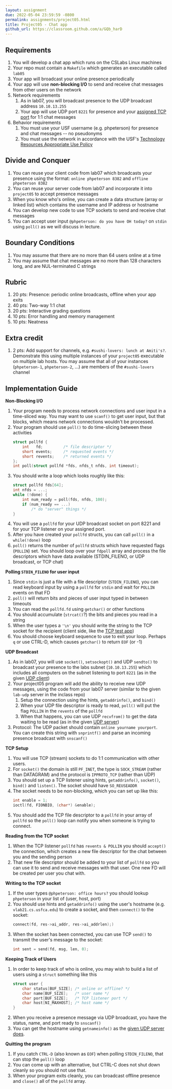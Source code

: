```yaml
---
layout: assignment
due: 2022-05-04 23:59:59 -0800
permalink: assignments/project05.html
title: Project05 - Chat app
github_url: https://classroom.github.com/a/GQb_harD
---
```


## Requirements

1. You will develop a chat app which runs on the CSLabs Linux machines
1. Your repo must contain a `Makefile` which generates an executable called `lab05`
1. Your app will broadcast your online presence periodically
1. Your app will use **non-blocking I/O** to send and receive chat messages from other users on the network
1. Network requirements
    1. As in lab07, you will broadcast presence to the UDP broadcast address `10.10.13.255`
    1. Your app will use UDP port `8221` for presence and your [assigned TCP port](https://docs.google.com/spreadsheets/d/1G3YSY2todEFHKsuMHNklqIQPvGDzerM-sDQJ9T4cWMU/edit#gid=1243841982) for 1:1 chat messages
1. Behavior requirements
    1. You must use your USF username (e.g. phpeterson) for presence and chat messages -- no pseudonyms
    1. You must use the network in accordance with the USF's [Technology Resources Appropriate Use Policy](https://usf.service-now.com/usf?id=usf_kb_article&sys_id=49f4ed8b1bc7f890345a0dc8cc4bcb98)

## Divide and Conquer

1. You can reuse your client code from lab07 which broadcasts your presence using the format: `online phpeterson 8382` and `offline phpeterson 8382`
1. You can reuse your server code from lab07 and incorporate it into `project05` to accept presence messages
1. When you know who's online, you can create a data structure (array or linked list) which contains the username and IP address or hostname
1. You can develop new code to use TCP sockets to send and receive chat messages
1. You can accept user input `@phpeterson: do you have OH today?` on `stdin` using `poll()` as we will discuss in lecture.

## Boundary Conditions

1. You may assume that there are no more than 64 users online at a time
1. You may assume that chat messages are no more than 128 characters long, and are NUL-terminated C strings

## Rubric

1. 20 pts: Presence: periodic online broadcasts, offline when your app exits
1. 40 pts: Two-way 1:1 chat
1. 20 pts: Interactive grading questions
1. 10 pts: Error handling and memory management
1. 10 pts: Neatness

## Extra credit

1. 2 pts: Add support for channels, e.g. `#sushi-lovers: lunch at Amiti's?`. Demonstrate this using multiple instances of your `project05` executable on multiple lab hosts. You may assume that all of your instances (`phpeterson-1`, `phpeterson-2`, ...) are members of the `#sushi-lovers` channel

## Implementation Guide

**Non-Blocking I/O**
1. Your program needs to process network connections and user input in a time-sliced way. You may want to use `scanf()` to get user input, but that blocks, which means network connections wouldn't be processed.
1. Your program should use `poll()` to do time-slicing between these activities 
    ```c
    struct pollfd {
        int   fd;         /* file descriptor */
        short events;     /* requested events */
        short revents;    /* returned events */
    };
    int poll(struct pollfd *fds, nfds_t nfds, int timeout);
    ```
1. You should write a loop which looks roughly like this:
    ```c
    struct pollfd fds[64];
    int nfds = ...;
    while (!done) {
        int num_ready = poll(fds, nfds, 100);
        if (num_ready == ...) 
            /* do "server" things */
    }
    ```
1. You will use a `pollfd` for your UDP broadcast socket on port 8221 and for your TCP listener on your assigned port.
1. After you have created your `pollfd` structs, you can call `poll()` in a `while(!done)` loop
1. `poll()` returns the number of `pollfd` structs which have requested flags (`POLLIN`) set. You should loop over your `fdpoll` array and process the file descriptors which have data available (STDIN_FILENO, or UDP broadcast, or TCP chat)

**Polling `STDIN_FILENO` for user input**
1. Since `stdin` is just a file with a file descriptor (`STDIN_FILENO`), you can read keyboard input by using a `pollfd` for `stdin` and wait for `POLLIN` events on that FD
1. `poll()` will return bits and pieces of user input typed in between timeouts
1. You can read the `pollfd.fd` using `getchar()` or other functions
1. You should accumulate (`strcat()`?) the bits and pieces you read in a string
1. When the user types a `'\n'` you should write the string to the TCP socket for the recipient (client side, like the [TCP test app](https://github.com/cs221-s22/inclass/blob/main/week14/tcp_test/tcp_test.c))
1. You should choose keyboard sequence to use to exit your loop. Perhaps `q` or use CTRL-D, which causes `getchar()` to return `EOF` (or -1)

**UDP Broadcast**
1. As in lab07, you will use `socket()`, `setsockopt()` and UDP `sendto()` to broadcast your presence to the labs subnet (`10.10.13.255`) which includes all computers on the subnet listening to port `8221` (as in the given [UDP client](https://github.com/cs221-s22/inclass/blob/main/week13/lab-udp/client/client.c))
1. Your project05 program will add the ability to receive new UDP messages, using the code from your lab07 server (similar to the given `lab-udp` server in the inclass repo)
    1. Setup the connection using the hints, `getaddrinfo()`, and `bind()`
    1. When your UDP file descriptor is ready to read, `poll()` will put the flag `POLLIN` in the `revents` of the `pollfd`
    1. When that happens, you can use UDP `recvfrom()` to get the data waiting to be read (as in the given [UDP server](https://github.com/cs221-s22/inclass/blob/main/week13/lab-udp/server/server.c))
1. Protocol: The UDP packet should contain `online yourname yourport`. You can create this string with `snprintf()` and parse an incoming presence broadcast with `snscanf()`

**TCP Setup**
1. You will use TCP (stream) sockets to do 1:1 communication with other users. 
1. For `socket()` the domain is still `PF_INET`, the type is `SOCK_STREAM` (rather than DATAGRAM) and the protocol is `IPPROTO_TCP` (rather than UDP)
1. You should set up a TCP listener using hints, `getaddrinfo()`, `socket()`, `bind()` and `listen()`. The socket should have `SO_REUSEADDR` 
1. The socket needs to be non-blocking, which you can set up like this:
    ```c
    int enable = 1;
    ioctl(fd, FIONBIO, (char*) &enable);
    ```
1. You should add the TCP file descriptor to a `pollfd` in your array of `pollfd` so the `poll()` loop can notify you when someone is trying to connect.

**Reading from the TCP socket**
1. When the TCP listener `pollfd` has `revents & POLLIN` you should `accept()` the connection, which creates a new file descriptor for the chat between you and the sending person
1. That new file descriptor should be added to your list of `pollfd` so you can use it to send and receive messages with that user. One new FD will be created per user you chat with.

**Writing to the TCP socket**
1. If the user types `@phpeterson: office hours?` you should lookup `phpeterson` in your list of (user, host, port)
1. You should use hints and `getaddrinfo()` using the user's hostname (e.g. `vlab21.cs.usfca.edu`) to create a socket, and then `connect()` to the socket:
    ```c
    connect(fd, res->ai_addr, res->ai_addrlen);)
    ```
1. When the socket has been connected, you can use TCP `send()` to transmit the user's message to the socket:
    ```c
    int sent = send(fd, msg, len, 0);
    ```

**Keeping Track of Users**
1. In order to keep track of who is online, you may wish to build a list of users using a `struct` something like this
    ```c
    struct user {
        char status[BUF_SIZE]; /* online or offline? */
        char name[BUF_SIZE];   /* user name */
        char port[BUF_SIZE];   /* TCP listener port */
        char host[NI_MAXHOST]; /* host name */
    }
    ```
1. When you receive a presence message via UDP broadcast, you have the status, name, and port ready to `snscanf()`
1. You can get the hostname using `getnameinfo()` as the [given UDP server does](https://github.com/cs221-s22/inclass/blob/main/week13/lab-udp/server/server.c#L79).

**Quitting the program**
1. If you catch `CTRL-D` (also known as `EOF`) when polling `STDIN_FILENO`, that can stop the `poll()` loop
1. You can come up with an alternative, but CTRL-C does not shut down cleanly so you should not use that.
1. When your program exits cleanly, you can broadcast offline presence and `close()` all of the `pollfd` array.